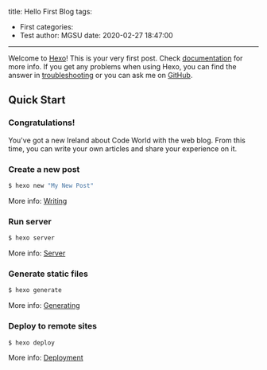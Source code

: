 title: Hello First Blog
tags:
  - First
categories:
  - Test
author: MGSU
date: 2020-02-27 18:47:00
---
Welcome to [Hexo](https://hexo.io/)! This is your very first post. Check [documentation](https://hexo.io/docs/) for more info. If you get any problems when using Hexo, you can find the answer in [troubleshooting](https://hexo.io/docs/troubleshooting.html) or you can ask me on [GitHub](https://github.com/hexojs/hexo/issues).

## Quick Start

### Congratulations!

You've got a new Ireland about Code World with the web blog. 
From this time, you can write your own articles and share your experience on it.

### Create a new post

``` bash
$ hexo new "My New Post"
```

More info: [Writing](https://hexo.io/docs/writing.html)

### Run server
<!--more-->
``` bash
$ hexo server
```

More info: [Server](https://hexo.io/docs/server.html)

### Generate static files

``` bash
$ hexo generate
```

More info: [Generating](https://hexo.io/docs/generating.html)

### Deploy to remote sites

``` bash
$ hexo deploy
```

More info: [Deployment](https://hexo.io/docs/one-command-deployment.html)